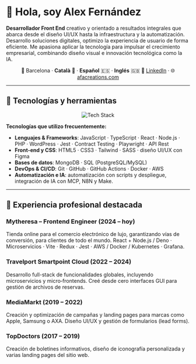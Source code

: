 # 👋 Hola, soy Alex Fernández

**Desarrollador Front End** creativo y orientado a resultados integrales que abarca desde el diseño UI/UX hasta la infraestructura y la automatización. Desarrollo soluciones digitales, optimizo la experiencia de usuario de forma eficiente. Me apasiona aplicar la tecnología para impulsar el crecimiento empresarial, combinando diseño visual e innovación tecnológica como la IA.

<div align="center">

📍 Barcelona · **Català** 🏴 · **Español** 🇪🇸 · **Inglés** 🇬🇧
🔗 [LinkedIn](https://www.linkedin.com/in/alexfernandezarroyo/) · 🌐 [afacreations.com](https://afacreations.com)

</div>

---

## 🧰 Tecnologías y herramientas

<p align="center">
  <img src="https://skillicons.dev/icons?i=js,ts,react,nodejs,php,html,css,tailwind,mongodb,postgres,git,github,githubactions,aws,docker,figma,wordpress&perline=6" alt="Tech Stack" />
</p>

**Tecnologías que utilizo frecuentemente:**

- **Lenguajes & Frameworks**: JavaScript · TypeScript · React · Node.js · PHP · WordPress · Jest · Contract Testing ·	Playwright · API Rest
- **Front‑end y CSS**: HTML5 · CSS3 · Tailwind · SASS · diseño UI/UX con Figma
- **Bases de datos**: MongoDB · SQL (PostgreSQL/MySQL)  
- **DevOps & CI/CD**: Git · GitHub · GitHub Actions · Docker · AWS  
- **Automatización e IA**: automatización con scripts y despliegue, integración de IA con MCP, N8N y Make.

---

## 🚀 Experiencia profesional destacada

###  Mytheresa – Frontend Engineer (2024 – hoy)
Tienda online para el comercio electrónico de lujo, garantizando vías de conversión, para clientes de todo el mundo. 
React + Node.js / Deno · Microservicios · Vite · Redux · Jest · AWS / Docker / Kubernetes · Grafana.


### Travelport Smartpoint Cloud (2022 – 2024)  
Desarrollo full-stack de funcionalidades globales, incluyendo microservicios y micro‑frontends. Creé desde cero interfaces GUI para gestión de archivos de reservas.

### MediaMarkt (2019 – 2022)  
Creación y optimización de campañas y landing pages para marcas como Apple, Samsung o AXA. Diseño UI/UX y gestión de formularios (lead forms).

### TopDoctors (2017 – 2019)  
Creación de boletines informativos, diseño de iconografía personalizada y varias landing pages del sitio web.

